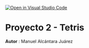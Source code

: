 [![Open in Visual Studio Code](https://classroom.github.com/assets/open-in-vscode-f059dc9a6f8d3a56e377f745f24479a46679e63a5d9fe6f495e02850cd0d8118.svg)](https://classroom.github.com/online_ide?assignment_repo_id=6408981&assignment_repo_type=AssignmentRepo)
# Proyecto 2 - Tetris

**Autor** : Manuel Alcántara Juárez
